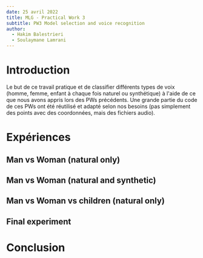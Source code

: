 ```yaml
---
date: 25 avril 2022
title: MLG - Practical Work 3
subtitle: PW3 Model selection and voice recognition
author:
  - Hakim Balestrieri
  - Soulaymane Lamrani
---
```


# Introduction

Le but de ce travail pratique et de classifier différents types de voix (homme,
femme, enfant à chaque fois naturel ou synthétique) à l'aide de ce que nous
avons appris lors des PWs précédents. Une grande partie du code de ces PWs ont
été réutilisé et adapté selon nos besoins (pas simplement des points avec des
coordonnées, mais des fichiers audio).

# Expériences

## Man vs Woman (natural only)

## Man vs Woman (natural and synthetic)

## Man vs Woman vs children (natural only)

## Final experiment

# Conclusion
